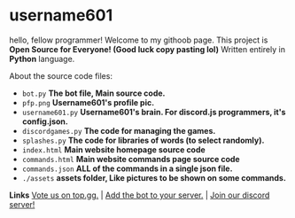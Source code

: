 # username601
hello, fellow programmer! Welcome to my githoob page. This project is **Open Source for Everyone! (Good luck copy pasting lol)** Written entirely in **Python** language.

About the source code files:

 - ```bot.py``` **The bot file, Main source code.**
 - ```pfp.png``` **Username601's profile pic.**
 - ```username601.py``` **Username601's brain. For discord.js programmers, it's config.json.**
 - ```discordgames.py``` **The code for managing the games.**
 - ```splashes.py``` **The code for libraries of words (to select randomly).**
 - ```index.html``` **Main website homepage source code**
 - ```commands.html``` **Main website commands page source code**
 - ```commands.json``` **ALL of the commands in a single json file.**
 - ```./assets``` **assets folder, Like pictures to be shown on some commands.**

**Links**
[Vote us on top.gg.](https://top.gg/bot/696973408000409626/vote) | 
[Add the bot to your server.](https://discordapp.com/api/oauth2/authorize?client_id=696973408000409626&permissions=8&scope=bot) | 
[Join our discord server!](http://discord.gg/HhAPkD8)

